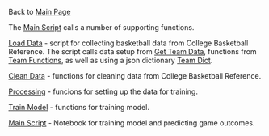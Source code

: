 Back to [Main Page](https://github.com/jsachs802/research_overview/blob/main/README.md)

The [Main Script](https://github.com/jsachs802/research_overview/blob/main/college_basketball/adv_game_log_pipeline.ipynb) calls a number of supporting functions. 

[Load Data](https://github.com/jsachs802/research_overview/blob/main/college_basketball/load_data.py) - script for collecting basketball data from College Basketball Reference. The script calls data setup from [Get Team Data](https://github.com/jsachs802/research_overview/blob/main/college_basketball/get_team_data.py), functions from [Team Functions](https://github.com/jsachs802/research_overview/blob/main/college_basketball/get_team_functions_adv.py), as well as using a json dictionary [Team Dict](https://github.com/jsachs802/research_overview/blob/main/college_basketball/team_dict.json).

[Clean Data](https://github.com/jsachs802/research_overview/blob/main/college_basketball/clean_data.py) - functions for cleaning data from College Basketball Reference.

[Processing](https://github.com/jsachs802/research_overview/blob/main/college_basketball/adv_processing.py) - funcions for setting up the data for training.

[Train Model](https://github.com/jsachs802/research_overview/blob/main/college_basketball/train_model.py) - functions for training model. 

[Main Script](https://github.com/jsachs802/research_overview/blob/main/college_basketball/adv_game_log_pipeline.ipynb) - Notebook for training model and predicting game outcomes.

